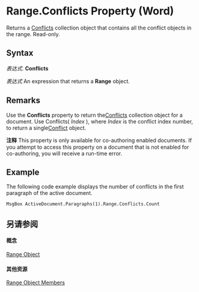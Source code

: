 
# Range.Conflicts Property (Word)

Returns a [Conflicts](476e8f6d-c93e-b372-2fa7-1c9a4a84a182.md) collection object that contains all the conflict objects in the range. Read-only.


## Syntax

 _表达式_. **Conflicts**

 _表达式_ An expression that returns a **Range** object.


## Remarks

Use the  **Conflicts** property to return the[Conflicts](476e8f6d-c93e-b372-2fa7-1c9a4a84a182.md) collection object for a document. Use Conflicts( _Index_ ), where _Index_ is the conflict index number, to return a single[Conflict](e9fe0318-d3e3-7589-0c15-64210ac5b709.md) object.


 **注释**  This property is only available for co-authoring enabled documents. If you attempt to access this property on a document that is not enabled for co-authoring, you will receive a run-time error.


## Example

The following code example displays the number of conflicts in the first paragraph of the active document.


```
MsgBox ActiveDocument.Paragraphs(1).Range.Conflicts.Count
```


## 另请参阅


#### 概念


[Range Object](15a7a1c4-5f3f-5b6e-60e9-29688de3f274.md)
#### 其他资源


[Range Object Members](http://msdn.microsoft.com/library/3c4a36d9-2a80-5aaf-827b-275a52bfa193%28Office.15%29.aspx)